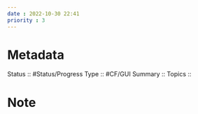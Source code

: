 ```yaml
---
date : 2022-10-30 22:41
priority : 3
---
```

# Metadata
Status :: #Status/Progress 
Type :: #CF/GUI
Summary :: 
Topics :: 
# Note
